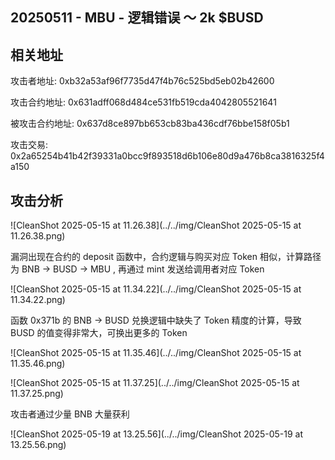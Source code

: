 ## 20250511 - MBU - 逻辑错误  ～ 2k $BUSD

## 相关地址

攻击者地址: 0xb32a53af96f7735d47f4b76c525bd5eb02b42600

攻击合约地址: 0x631adff068d484ce531fb519cda4042805521641

被攻击合约地址: 0x637d8ce897bb653cb83ba436cdf76bbe158f05b1

攻击交易: 0x2a65254b41b42f39331a0bcc9f893518d6b106e80d9a476b8ca3816325f4a150

## 攻击分析

![CleanShot 2025-05-15 at 11.26.38](../../img/CleanShot 2025-05-15 at 11.26.38.png)

漏洞出现在合约的 deposit 函数中，合约逻辑与购买对应 Token 相似，计算路径为 BNB -> BUSD -> MBU , 再通过 mint 发送给调用者对应 Token

![CleanShot 2025-05-15 at 11.34.22](../../img/CleanShot 2025-05-15 at 11.34.22.png)

函数 0x371b 的 BNB -> BUSD 兑换逻辑中缺失了 Token 精度的计算，导致 BUSD 的值变得非常大，可换出更多的 Token

![CleanShot 2025-05-15 at 11.35.46](../../img/CleanShot 2025-05-15 at 11.35.46.png)

![CleanShot 2025-05-15 at 11.37.25](../../img/CleanShot 2025-05-15 at 11.37.25.png)

攻击者通过少量 BNB 大量获利

![CleanShot 2025-05-19 at 13.25.56](../../img/CleanShot 2025-05-19 at 13.25.56.png)